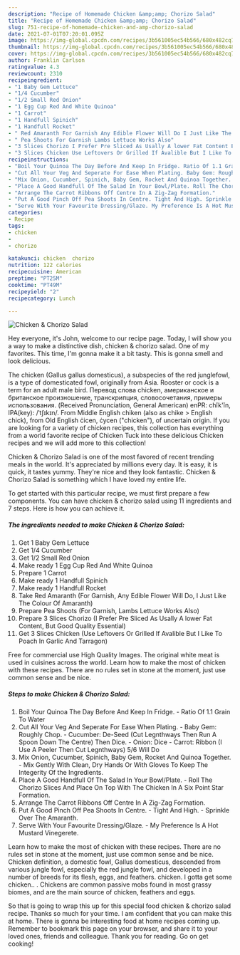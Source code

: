 ```yaml
---
description: "Recipe of Homemade Chicken &amp;amp; Chorizo Salad"
title: "Recipe of Homemade Chicken &amp;amp; Chorizo Salad"
slug: 751-recipe-of-homemade-chicken-and-amp-chorizo-salad
date: 2021-07-01T07:20:01.095Z
image: https://img-global.cpcdn.com/recipes/3b561005ec54b566/680x482cq70/chicken-chorizo-salad-recipe-main-photo.jpg
thumbnail: https://img-global.cpcdn.com/recipes/3b561005ec54b566/680x482cq70/chicken-chorizo-salad-recipe-main-photo.jpg
cover: https://img-global.cpcdn.com/recipes/3b561005ec54b566/680x482cq70/chicken-chorizo-salad-recipe-main-photo.jpg
author: Franklin Carlson
ratingvalue: 4.3
reviewcount: 2310
recipeingredient:
- "1 Baby Gem Lettuce"
- "1/4 Cucumber"
- "1/2 Small Red Onion"
- "1 Egg Cup Red And White Quinoa"
- "1 Carrot"
- "1 Handfull Spinich"
- "1 Handfull Rocket"
- " Red Amaranth For Garnish Any Edible Flower Will Do I Just Like The Colour Of Amaranth"
- " Pea Shoots For Garnish Lambs Lettuce Works Also"
- "3 Slices Chorizo I Prefer Pre Sliced As Usally A lower Fat Content But Good Quality Essential"
- "3 Slices Chicken Use Leftovers Or Grilled If Avalible But I Like To Poach In Garlic And Tarragon"
recipeinstructions:
- "Boil Your Quinoa The Day Before And Keep In Fridge. Ratio Of 1.1 Grain To Water"
- "Cut All Your Veg And Seperate For Ease When Plating. Baby Gem: Roughly Chop. Cucumber: De-Seed (Cut Legnthways Then Run A Spoon Down The Centre) Then Dice. Onion: Dice Carrot: Ribbon (I Use A Peeler Then Cut Legnthways) 5/6 Will Do"
- "Mix Onion, Cucumber, Spinich, Baby Gem, Rocket And Quinoa Together. Mix Gently With Clean, Dry Hands Or With Gloves To Keep The Integerity Of the Ingredients."
- "Place A Good Handfull Of The Salad In Your Bowl/Plate. Roll The Chorizo Slices And Place On Top With The Chicken In A Six Point Star Formation."
- "Arrange The Carrot Ribbons Off Centre In A Zig-Zag Formation."
- "Put A Good Pinch Off Pea Shoots In Centre. Tight And High. Sprinkle Over The Amaranth."
- "Serve With Your Favourite Dressing/Glaze. My Preference Is A Hot Mustard Vinegerete."
categories:
- Recipe
tags:
- chicken
- 
- chorizo

katakunci: chicken  chorizo 
nutrition: 122 calories
recipecuisine: American
preptime: "PT25M"
cooktime: "PT49M"
recipeyield: "2"
recipecategory: Lunch

---
```



![Chicken &amp; Chorizo Salad](https://img-global.cpcdn.com/recipes/3b561005ec54b566/680x482cq70/chicken-chorizo-salad-recipe-main-photo.jpg)

Hey everyone, it's John, welcome to our recipe page. Today, I will show you a way to make a distinctive dish, chicken &amp; chorizo salad. One of my favorites. This time, I'm gonna make it a bit tasty. This is gonna smell and look delicious.

The chicken (Gallus gallus domesticus), a subspecies of the red junglefowl, is a type of domesticated fowl, originally from Asia. Rooster or cock is a term for an adult male bird. Перевод слова chicken, американское и британское произношение, транскрипция, словосочетания, примеры использования. (Received Pronunciation, General American) enPR: chĭk&#39;ĭn, IPA(key): /ˈtʃɪkɪn/. From Middle English chiken (also as chike &gt; English chick), from Old English ċicen, ċycen (&#34;chicken&#34;), of uncertain origin. If you are looking for a variety of chicken recipes, this collection has everything from a world favorite recipe of Chicken Tuck into these delicious Chicken recipes and we will add more to this collection!

Chicken &amp; Chorizo Salad is one of the most favored of recent trending meals in the world. It's appreciated by millions every day. It is easy, it is quick, it tastes yummy. They're nice and they look fantastic. Chicken &amp; Chorizo Salad is something which I have loved my entire life.


To get started with this particular recipe, we must first prepare a few components. You can have chicken &amp; chorizo salad using 11 ingredients and 7 steps. Here is how you can achieve it.

<!--inarticleads1-->

##### The ingredients needed to make Chicken &amp; Chorizo Salad:

1. Get 1 Baby Gem Lettuce
1. Get 1/4 Cucumber
1. Get 1/2 Small Red Onion
1. Make ready 1 Egg Cup Red And White Quinoa
1. Prepare 1 Carrot
1. Make ready 1 Handfull Spinich
1. Make ready 1 Handfull Rocket
1. Take  Red Amaranth (For Garnish, Any Edible Flower Will Do, I Just Like The Colour Of Amaranth)
1. Prepare  Pea Shoots (For Garnish, Lambs Lettuce Works Also)
1. Prepare 3 Slices Chorizo (I Prefer Pre Sliced As Usally A lower Fat Content, But Good Quality Essential)
1. Get 3 Slices Chicken (Use Leftovers Or Grilled If Avalible But I Like To Poach In Garlic And Tarragon)


Free for commercial use High Quality Images. The original white meat is used in cuisines across the world. Learn how to make the most of chicken with these recipes. There are no rules set in stone at the moment, just use common sense and be nice. 

<!--inarticleads2-->

##### Steps to make Chicken &amp; Chorizo Salad:

1. Boil Your Quinoa The Day Before And Keep In Fridge. - Ratio Of 1.1 Grain To Water
1. Cut All Your Veg And Seperate For Ease When Plating. - Baby Gem: Roughly Chop. - Cucumber: De-Seed (Cut Legnthways Then Run A Spoon Down The Centre) Then Dice. - Onion: Dice - Carrot: Ribbon (I Use A Peeler Then Cut Legnthways) 5/6 Will Do
1. Mix Onion, Cucumber, Spinich, Baby Gem, Rocket And Quinoa Together. - Mix Gently With Clean, Dry Hands Or With Gloves To Keep The Integerity Of the Ingredients.
1. Place A Good Handfull Of The Salad In Your Bowl/Plate. - Roll The Chorizo Slices And Place On Top With The Chicken In A Six Point Star Formation.
1. Arrange The Carrot Ribbons Off Centre In A Zig-Zag Formation.
1. Put A Good Pinch Off Pea Shoots In Centre. - Tight And High. - Sprinkle Over The Amaranth.
1. Serve With Your Favourite Dressing/Glaze. - My Preference Is A Hot Mustard Vinegerete.


Learn how to make the most of chicken with these recipes. There are no rules set in stone at the moment, just use common sense and be nice. Chicken definition, a domestic fowl, Gallus domesticus, descended from various jungle fowl, especially the red jungle fowl, and developed in a number of breeds for its flesh, eggs, and feathers. chicken. I gotta get some chicken.. . Chickens are common passive mobs found in most grassy biomes, and are the main source of chicken, feathers and eggs. 

So that is going to wrap this up for this special food chicken &amp; chorizo salad recipe. Thanks so much for your time. I am confident that you can make this at home. There is gonna be interesting food at home recipes coming up. Remember to bookmark this page on your browser, and share it to your loved ones, friends and colleague. Thank you for reading. Go on get cooking!

